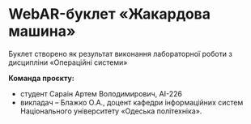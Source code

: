 # WebAR-буклет «Жакардова машина»
Буклет створено як результат виконання лабораторної роботи з дисципліни
«Операційні системи» 

**Команда проєкту:**
- студент Сараін Артем Володимирович, АІ-226
- викладач – Блажко О.А., доцент кафедри інформаційних систем Національного
університету «Одеська політехніка».
